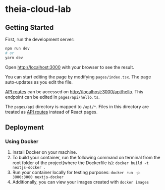 # theia-cloud-lab

## Getting Started

First, run the development server:

```bash
npm run dev
# or
yarn dev
```

Open [http://localhost:3000](http://localhost:3000) with your browser to see the result.

You can start editing the page by modifying `pages/index.tsx`. The page auto-updates as you edit the file.

[API routes](https://nextjs.org/docs/api-routes/introduction) can be accessed on [http://localhost:3000/api/hello](http://localhost:3000/api/hello). This endpoint can be edited in `pages/api/hello.ts`.

The `pages/api` directory is mapped to `/api/*`. Files in this directory are treated as [API routes](https://nextjs.org/docs/api-routes/introduction) instead of React pages.

## Deployment

### Using Docker
1. Install Docker on your machine.
2. To build your container, run the following command on terminal from the root folder of the project(where the Dockerfile is): ```docker build -t nextjs-docker .```
3. Run your container locally for testing purposes: ```docker run -p 3000:3000 nextjs-docker```
4. Additionally, you can view your images created with ```docker images```